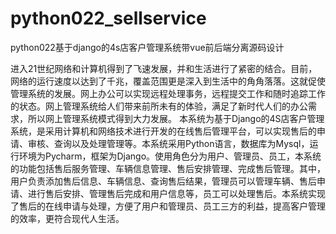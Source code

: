 # python022_sellservice
python022基于django的4s店客户管理系统带vue前后端分离源码设计

  进入21世纪网络和计算机得到了飞速发展，并和生活进行了紧密的结合。目前，网络的运行速度以达到了千兆，覆盖范围更是深入到生活中的角角落落。这就促使管理系统的发展。网上办公可以实现远程处理事务，远程提交工作和随时追踪工作的状态。网上管理系统给人们带来前所未有的体验，满足了新时代人们的办公需求，所以网上管理系统模式得到大力发展。
    本系统为基于Django的4S店客户管理系统，是采用计算机和网络技术进行开发的在线售后管理平台，可以实现售后的申请、审核、查询以及处理管理等。本系统采用Python语言，数据库为Mysql，运行环境为Pycharm，框架为Django。使用角色分为用户、管理员、员工，本系统的功能包括售后服务管理、车辆信息管理、售后安排管理、完成售后管理。其中，用户负责添加售后信息、车辆信息、查询售后结果，管理员可以管理车辆、售后申请、进行售后安排、管理售后完成和用户信息等，员工可以处理售后。本系统实现了售后的在线申请与处理，方便了用户和管理员、员工三方的利益，提高客户管理的效率，更符合现代人生活。
